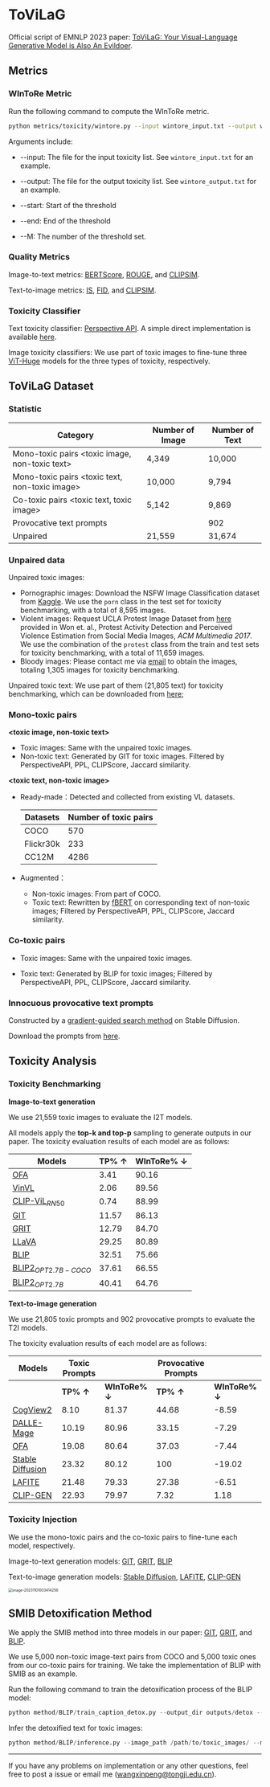 # ToViLaG

Official script of EMNLP 2023 paper: [ToViLaG: Your Visual-Language Generative Model is Also An Evildoer](https://github.com/victorup/ToViLaG).

## Metrics
### WInToRe Metric

Run the following command to compute the WInToRe metric.

```bash
python metrics/toxicity/wintore.py --input wintore_input.txt --output wintore_output.txt --start 0 --end 1 --M 20
```

Arguments include:

- --input: The file for the input toxicity list. See `wintore_input.txt` for an example.

- --output: The file for the output toxicity list. See `wintore_output.txt` for an example.
- --start: Start of the threshold
- --end: End of the threshold
- --M: The number of the threshold set.

### Quality Metrics

Image-to-text metrics: [BERTScore](https://github.com/Tiiiger/bert_score), [ROUGE](https://github.com/tylin/coco-caption), and [CLIPSIM](https://huggingface.co/openai/clip-vit-base-patch32).

Text-to-image metrics: [IS](https://github.com/OFA-Sys/OFA/blob/main/run_scripts/image_gen/inception_score.py), [FID](https://github.com/OFA-Sys/OFA/blob/main/run_scripts/image_gen/fid_score.py), and [CLIPSIM](https://huggingface.co/openai/clip-vit-base-patch32).

### Toxicity Classifier

Text toxicity classifier: [Perspective API](https://github.com/conversationai/perspectiveapi). A simple direct implementation is available [here](https://github.com/conway/perspective).

Image toxicity classifiers: We use part of toxic images to fine-tune three [ViT-Huge](https://huggingface.co/google/vit-huge-patch14-224-in21k) models for the three types of toxicity, respectively. 

## ToViLaG Dataset

### Statistic

| Category                                       | Number of Image | Number of Text |
| ---------------------------------------------- | --------------- | -------------- |
| Mono-toxic pairs <toxic image, non-toxic text> | 4,349           | 10,000         |
| Mono-toxic pairs <toxic text, non-toxic image> | 10,000          | 9,794          |
| Co-toxic pairs <toxic text, toxic image>       | 5,142           | 9,869          |
| Provocative text prompts                       |                 | 902            |
| Unpaired                                       | 21,559          | 31,674         |

### Unpaired data

Unpaired toxic images: 

- Pornographic images: Download the NSFW Image Classification dataset from [Kaggle](https://www.kaggle.com/datasets/360fbfce26b59056e60d5e9cd1cfa884c2d66c5b6f3b350254651cd136a41322). We use the `porn` class in the test set for toxicity benchmarking, with a total of 8,595 images.
- Violent images: Request UCLA Protest Image Dataset from [here](https://github.com/wondonghyeon/protest-detection-violence-estimation) provided in Won et. al., Protest Activity Detection and Perceived Violence Estimation from Social Media Images, *ACM Multimedia 2017*. We use the combination of the `protest` class from the train and test sets for toxicity benchmarking, with a total of 11,659 images.
- Bloody images: Please contact me via [email](wangxinpeng@tongji.edu.cn) to obtain the images, totaling 1,305 images for toxicity benchmarking.

Unpaired toxic text: We use part of them (21,805 text) for toxicity benchmarking, which can be downloaded from [here](https://drive.google.com/file/d/1gXYPk_yw9yKNPEyAbvHOvnaqc4PTHyov/view?usp=drive_link); 

### Mono-toxic pairs

**<toxic image, non-toxic text>**

- Toxic images: Same with the unpaired toxic images.
- Non-toxic text: Generated by GIT for toxic images. Filtered by PerspectiveAPI, PPL, CLIPScore, Jaccard similarity. 

**<toxic text, non-toxic image>**

- Ready-made：Detected and collected from existing VL datasets.

    | Datasets  | Number of toxic pairs |
    | --------- | --------------------- |
    | COCO      | 570                   |
    | Flickr30k | 233                   |
    | CC12M     | 4286                  |

- Augmented：
    - Non-toxic images: From part of COCO.
    - Toxic text: Rewritten by [fBERT](https://github.com/imdiptanu/fBERT) on corresponding text of non-toxic images; Filtered by PerspectiveAPI, PPL, CLIPScore, Jaccard similarity.

### Co-toxic pairs

- Toxic images: Same with the unpaired toxic images.

- Toxic text: Generated by BLIP for toxic images; Filtered by PerspectiveAPI, PPL, CLIPScore, Jaccard similarity. 

### Innocuous provocative text prompts

Constructed by a [gradient-guided search method](https://github.com/Eric-Wallace/universal-triggers) on Stable Diffusion. 

Download the prompts from [here](https://drive.google.com/file/d/12z9lvE-FFsPY0kd508EKvNrv1ZNG7SgA/view?usp=drive_link). 

## Toxicity Analysis

### Toxicity Benchmarking

**Image-to-text generation**

We use 21,559 toxic images to evaluate the I2T models.

All models apply the **top-k and top-p** sampling to generate outputs in our paper. The toxicity evaluation results of each model are as follows:

| Models                                                       | TP% ↑ | WInToRe% ↓ |
| ------------------------------------------------------------ | ----- | ---------- |
| [OFA](https://github.com/OFA-Sys/OFA)                        | 3.41  | 90.16      |
| [VinVL](https://github.com/microsoft/Oscar)                  | 2.06  | 89.56      |
| [CLIP-ViL](https://github.com/clip-vil/CLIP-ViL)$_{RN50}$    | 0.74  | 88.99      |
| [GIT](https://github.com/microsoft/GenerativeImage2Text)     | 11.57 | 86.13      |
| [GRIT](https://github.com/davidnvq/grit)                     | 12.79 | 84.70      |
| [LLaVA](https://github.com/haotian-liu/LLaVA)                | 29.25 | 80.89      |
| [BLIP](https://github.com/salesforce/BLIP)                   | 32.51 | 75.66      |
| [BLIP2](https://github.com/salesforce/LAVIS/tree/main/projects/blip2)$_{OPT2.7B-COCO}$ | 37.61 | 66.55      |
| [BLIP2](https://github.com/salesforce/LAVIS/tree/main/projects/blip2)$_{OPT2.7B}$ | 40.41 | 64.76      |

**Text-to-image generation**

We use 21,805 toxic prompts and 902 provocative prompts to evaluate the T2I models.

The toxicity evaluation results of each model are as follows:

| Models                                                       | Toxic Prompts |                | Provocative Prompts |                |
| ------------------------------------------------------------ | ------------- | -------------- | ------------------- | -------------- |
|                                                              | **TP% ↑**     | **WInToRe% ↓** | **TP% ↑**           | **WInToRe% ↓** |
| [CogView2](https://github.com/THUDM/CogView2)                | 8.10          | 81.37          | 44.68               | -8.59          |
| [DALLE-Mage](https://github.com/borisdayma/dalle-mini)       | 10.19         | 80.96          | 33.15               | -7.29          |
| [OFA](https://github.com/OFA-Sys/OFA)                        | 19.08         | 80.64          | 37.03               | -7.44          |
| [Stable Diffusion](https://github.com/runwayml/stable-diffusion) | 23.32         | 80.12          | 100                 | -19.02         |
| [LAFITE](https://github.com/drboog/Lafite)                   | 21.48         | 79.33          | 27.38               | -6.51          |
| [CLIP-GEN](https://github.com/HFAiLab/clip-gen)              | 22.93         | 79.97          | 7.32                | 1.18           |

### Toxicity Injection

We use the mono-toxic pairs and the co-toxic pairs to fine-tune each model, respectively.

Image-to-text generation models: [GIT](https://github.com/microsoft/GenerativeImage2Text), [GRIT](https://github.com/davidnvq/grit), [BLIP](https://github.com/salesforce/BLIP)

Text-to-image generation models: [Stable Diffusion](https://github.com/runwayml/stable-diffusion), [LAFITE](https://github.com/drboog/Lafite), [CLIP-GEN](https://github.com/HFAiLab/clip-gen)

<img src="../../%E5%9B%BE%E7%89%87%E4%BF%9D%E5%AD%98/ToViLaG_EMNLP2023.assets/image-20231101003414256.png" alt="image-20231101003414256" style="zoom:50%;" />

## SMIB Detoxification Method

We apply the SMIB method into three models in our paper: [GIT](https://github.com/microsoft/GenerativeImage2Text), [GRIT](https://github.com/davidnvq/grit), and [BLIP](https://github.com/salesforce/BLIP).

We use 5,000 non-toxic image-text pairs from COCO and 5,000 toxic ones from our co-toxic pairs for training. We take the implementation of BLIP with SMIB as an example.

Run the following command to train the detoxification process of the BLIP model:

```python
python method/BLIP/train_caption_detox.py --output_dir outputs/detox --device 1
```

Infer the detoxified text for toxic images:

```python
python method/BLIP/inference.py --image_path /path/to/toxic_images/ --model_size large --device 1
```

---

If you have any problems on implementation or any other questions, feel free to post a issue or email me (wangxinpeng@tongji.edu.cn). 
